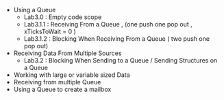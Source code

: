 * Using a Queue
  * Lab3.0 : Empty code scope
  * Lab3.1.1 : Receiving From a Queue , (one push one pop out , xTicksToWait = 0 )
  * Lab3.1.2 : Blocking When Receiving From a Queue ( two push one pop out)
* Receiving Data From Multiple Sources
  * Lab3.2 : Blocking When Sending to a Queue / Sending Structures on a Queue
* Working with large or variable sized Data
* Receiving from multiple Queue
* Using a Queue to create a mailbox
